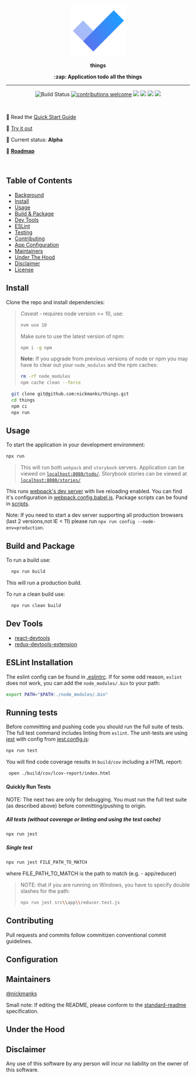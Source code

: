 
  <p align="center"><img src='./src/favicon.png' height='140' /></p>
  <p align="center">
    <b> things </b>
  </p>

  <p align="center">
  <b>
  :zap: Application todo all the things
  </b>
  </p>

  -------------

  <p align="center">
    <a><img src="https://img.shields.io/badge/release-alpha-yellow.svg?style=flat-square" alt="Build Status"></a>
    <a href="https://github.com/RichardLitt/standard-readme"><img src="https://img.shields.io/badge/standard--readme-OK-green.svg?style=flat-square" alt="contributions welcome"></a>
    <a><img src="https://img.shields.io/badge/frontend-react-purple.svg?style=flat-square"></a>
    <a><img src="https://img.shields.io/badge/state-redux-blue.svg?style=flat-square"></a>
    <a><img src="https://img.shields.io/badge/lint-eslint-pink.svg?style=flat-square"></a>
    <a><img src="https://img.shields.io/badge/ui-storybook-lightgrey.svg?style=flat-square"></a>
  </p>

  <p> &nbsp; </p>

  :book: Read the [Quick Start Guide](https://enter-your-docs-guide-url.com)

  :rocket: [Try it out](https://enter-your-site-url.com)

  :hatched_chick: Current status: **Alpha**

  :tractor: **[Roadmap](https://enter-your-roadmap-url.com)**

  <p> &nbsp; </p>


  ## Table of Contents

-   [Background](#background)
-   [Install](#install)
-   [Usage](#usage)
-   [Build & Package](#build-and-package)
-   [Dev Tools](#dev-tools)
-   [ESLint](#eslint-installation)
-   [Testing](#running-tests)
-   [Contributing](#contributing)
-   [App Configuration](#configuration)
-   [Maintainers](#maintainers)
-   [Under The Hood](#under-the-hood)
-   [Disclaimer](#disclaimer)
-   [License](#license)


## Install

Clone the repo and install dependencies:

> *Caveat* - requires node version >= 10, use:
>
> ```bash
> nvm use 10
> ```
>
> Make sure to use the latest version of npm:
> ```bash
> npm i -g npm
> ```
>
>
>**Note:**
> If you upgrade from previous versions of node or npm you may have to
> clear out your `node_modules` and the npm caches:
> ```bash
> rm -rf node_modules
> npm cache clean --force
> ```


```bash
  git clone git@github.com:nickmanks/things.git
  cd things
  npm ci
  npx run
```

## Usage

To start the application in your development environment:

```bash
npx run
```

>This will run both `webpack` and `storybook` servers.
>Application can be viewed on [`localhost:8080/todo/`](http:localhost:8080/todo/).
>Storybook stories can be viewed at [`localhost:8080/stories/`](http:localhost:8080/stories/)

This runs [webpack's dev server](https://webpack.js.org/configuration/dev-server/)
with live reloading enabled. You can find it's configuration in [webpack.config.babel.js](./webpack.config.babel.js).  Package scripts can be found in [scripts](./scripts/index.js).

Note: If you need to start a dev server supporting all production browsers (last 2 versions,not IE < 11)
please run `npx run config --node-env=production`.


## Build and Package

To run a build use:

```bash
  npx run build
```

This will run a production build.

To run a clean build use:

```bash
  npx run clean build
```


## Dev Tools

  * [react-devtools](https://github.com/facebook/react-devtools)
  * [redux-devtools-extension](https://github.com/zalmoxisus/redux-devtools-extension)


## ESLint Installation

The eslint config can be found in [.eslintrc](./.eslintrc).
If for some odd reason, `eslint` does not work, you can add the `node_modules/.bin` to your path:

```bash
export PATH="$PATH:./node_modules/.bin"
```


## Running tests

Before committing and pushing code you should run the full suite of tests.
The full test command includes linting from `eslint`.
The unit-tests are using [jest](https://facebook.github.io/jest/)
with config from [jest.config.js](./jest.config.js):

```bash
npx run test
```

You will find code coverage results in `build/cov` including a HTML report:
```bash
 open ./build/cov/lcov-report/index.html
```


#### Quickly Run Tests

NOTE: The next two are only for debugging. You must run the full test suite (as
described above) before committing/pushing to origin.

##### All tests (without coverage or linting and using the test cache)

```bash
npx run jest
```

##### Single test

```bash
npx run jest FILE_PATH_TO_MATCH
```

where FILE_PATH_TO_MATCH is the path to match (e.g. - app/reducer)

>NOTE: that if you are running on Windows, you have to specify double slashes for
>the path:
>
>```bash
>npx run jest src\\app\\reducer.test.js
>```


## Contributing
Pull requests and commits follow commitizen conventional commit guidelines.


## Configuration


## Maintainers

[@nickmanks](https://github.com/nickmanks)


Small note: If editing the README, please conform to the [standard-readme](https://github.com/RichardLitt/standard-readme) specification.

## Under the Hood

## Disclaimer

Any use of this software by any person will incur no liability on the owner of this software.
